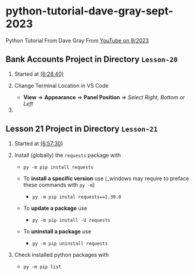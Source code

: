 # python-tutorial-dave-gray-sept-2023

Python Tutorial From Dave Gray From [YouTube on 9/2023](https://www.youtube.com/watch?v=qwAFL1597eM)

## Bank Accounts Project in Directory `Lesson-20`

1. Started at [(6:28:40)](https://youtu.be/qwAFL1597eM?si=ybIfO4KcSlrQtxnd&t=23320)

2. Change Terminal Location in VS Code

   - **View** => **Appearance** => **Panel Position** => _Select Right, Bottom or Left_

3.

## Lesson 21 Project in Directory `Lesson-21`

1. Started at [(6:57:30)](https://youtu.be/qwAFL1597eM?si=A57WKXbSVoWzTFll&t=25050)

2. Install (globally) the `requests` package with

   - `py -m pip install requests`

   - To **install a specific version** use (\_windows may require to preface these commands with `py -m`)

     - `py -m pip instal requests==2.30.0`

   - To **update a package** use

     - `py -m pip install -U requests`

   - To **uninstall a package** use
     - `py -m pip uninstall requests`

3. Check installed python packages with
   - `py -m pip list`
